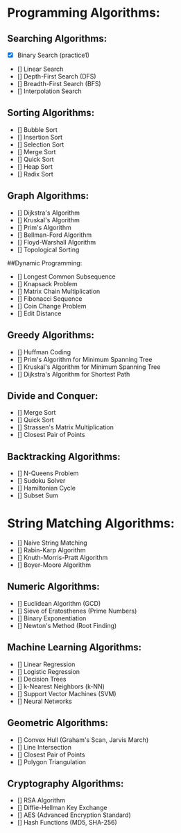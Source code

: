 # Programming Algorithms:

## Searching Algorithms:

- [x] Binary Search (practice1)
- [] Linear Search
- [] Depth-First Search (DFS)
- [] Breadth-First Search (BFS)
- [] Interpolation Search

## Sorting Algorithms:

- [] Bubble Sort
- [] Insertion Sort
- [] Selection Sort
- [] Merge Sort
- [] Quick Sort
- [] Heap Sort
- [] Radix Sort

## Graph Algorithms:

- [] Dijkstra's Algorithm
- [] Kruskal's Algorithm
- [] Prim's Algorithm
- [] Bellman-Ford Algorithm
- [] Floyd-Warshall Algorithm
- [] Topological Sorting

##Dynamic Programming:

- [] Longest Common Subsequence
- [] Knapsack Problem
- [] Matrix Chain Multiplication
- [] Fibonacci Sequence
- [] Coin Change Problem
- [] Edit Distance

## Greedy Algorithms:

- [] Huffman Coding
- [] Prim's Algorithm for Minimum Spanning Tree
- [] Kruskal's Algorithm for Minimum Spanning Tree
- [] Dijkstra's Algorithm for Shortest Path


## Divide and Conquer:

- [] Merge Sort
- [] Quick Sort
- [] Strassen's Matrix Multiplication
- [] Closest Pair of Points
## Backtracking Algorithms:

- [] N-Queens Problem
- [] Sudoku Solver
- [] Hamiltonian Cycle
- [] Subset Sum

# String Matching Algorithms:

- [] Naive String Matching
- [] Rabin-Karp Algorithm
- [] Knuth-Morris-Pratt Algorithm
- [] Boyer-Moore Algorithm

## Numeric Algorithms:

- [] Euclidean Algorithm (GCD)
- [] Sieve of Eratosthenes (Prime Numbers)
- [] Binary Exponentiation
- [] Newton's Method (Root Finding)

## Machine Learning Algorithms:

- [] Linear Regression
- [] Logistic Regression
- [] Decision Trees
- [] k-Nearest Neighbors (k-NN)
- [] Support Vector Machines (SVM)
- [] Neural Networks

## Geometric Algorithms:

- [] Convex Hull (Graham's Scan, Jarvis March)
- [] Line Intersection
- [] Closest Pair of Points
- [] Polygon Triangulation

## Cryptography Algorithms:

- [] RSA Algorithm
- [] Diffie-Hellman Key Exchange
- [] AES (Advanced Encryption Standard)
- [] Hash Functions (MD5, SHA-256)